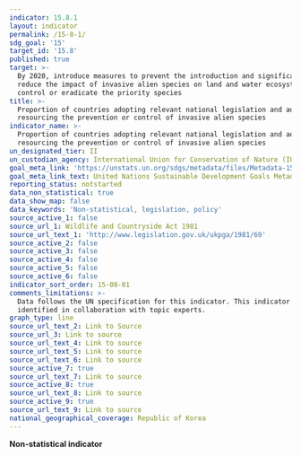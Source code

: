 ```yaml
---
indicator: 15.8.1
layout: indicator
permalink: /15-8-1/
sdg_goal: '15'
target_id: '15.8'
published: true
target: >-
  By 2020, introduce measures to prevent the introduction and significantly
  reduce the impact of invasive alien species on land and water ecosystems and
  control or eradicate the priority species
title: >-
  Proportion of countries adopting relevant national legislation and adequately
  resourcing the prevention or control of invasive alien species
indicator_name: >-
  Proportion of countries adopting relevant national legislation and adequately
  resourcing the prevention or control of invasive alien species
un_designated_tier: II
un_custodian_agency: International Union for Conservation of Nature (IUCN)
goal_meta_link: 'https://unstats.un.org/sdgs/metadata/files/Metadata-15-08-01.pdf'
goal_meta_link_text: United Nations Sustainable Development Goals Metadata (PDF 4.0 MB)
reporting_status: notstarted
data_non_statistical: true
data_show_map: false
data_keywords: 'Non-statistical, legislation, policy'
source_active_1: false
source_url_1: Wildlife and Countryside Act 1981
source_url_text_1: 'http://www.legislation.gov.uk/ukpga/1981/69'
source_active_2: false
source_active_3: false
source_active_4: false
source_active_5: false
source_active_6: false
indicator_sort_order: 15-08-01
comments_limitations: >-
  Data follows the UN specification for this indicator. This indicator has been
  identified in collaboration with topic experts.
graph_type: line
source_url_text_2: Link to Source
source_url_3: Link to source
source_url_text_4: Link to source
source_url_text_5: Link to source
source_url_text_6: Link to source
source_active_7: true
source_url_text_7: Link to source
source_active_8: true
source_url_text_8: Link to source
source_active_9: true
source_url_text_9: Link to source
national_geographical_coverage: Republic of Korea
---
```

**Non-statistical indicator**
